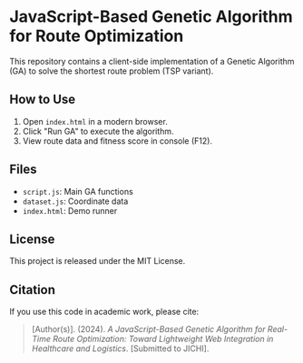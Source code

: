 # JavaScript-Based Genetic Algorithm for Route Optimization

This repository contains a client-side implementation of a Genetic Algorithm (GA) to solve the shortest route problem (TSP variant).

## How to Use

1. Open `index.html` in a modern browser.
2. Click "Run GA" to execute the algorithm.
3. View route data and fitness score in console (F12).

## Files

- `script.js`: Main GA functions
- `dataset.js`: Coordinate data
- `index.html`: Demo runner

## License

This project is released under the MIT License.

## Citation

If you use this code in academic work, please cite:

> [Author(s)]. (2024). *A JavaScript-Based Genetic Algorithm for Real-Time Route Optimization: Toward Lightweight Web Integration in Healthcare and Logistics*. [Submitted to JICHI].
